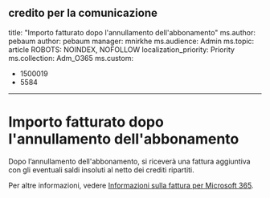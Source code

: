 <a name="communication-credits"></a>credito per la comunicazione
---
title: "Importo fatturato dopo l'annullamento dell'abbonamento" ms.author: pebaum author: pebaum manager: mnirkhe ms.audience: Admin ms.topic: article ROBOTS: NOINDEX, NOFOLLOW localization_priority: Priority ms.collection: Adm_O365 ms.custom:
- 1500019
- 5584
---

# <a name="billed-after-canceling-subscription"></a>Importo fatturato dopo l'annullamento dell'abbonamento

Dopo l’annullamento dell'abbonamento, si riceverà una fattura aggiuntiva con gli eventuali saldi insoluti al netto dei crediti ripartiti.

Per altre informazioni, vedere [Informazioni sulla fattura per Microsoft 365](https://docs.microsoft.com/microsoft-365/commerce/billing-and-payments/understand-your-invoice2).
